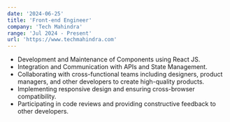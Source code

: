 ```yaml
---
date: '2024-06-25'
title: 'Front-end Engineer'
company: 'Tech Mahindra'
range: 'Jul 2024 - Present'
url: 'https://www.techmahindra.com'
---
```


- Development and Maintenance of Components using React JS.
- Integration and Communication with APIs and State Management.
- Collaborating with cross-functional teams including designers, product managers, and other developers to create high-quality products.
- Implementing responsive design and ensuring cross-browser compatibility.
- Participating in code reviews and providing constructive feedback to other developers.
